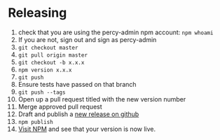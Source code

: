 # Releasing

1. check that you are using the percy-admin npm account: `npm whoami`
1. If you are not, sign out and sign as percy-admin
1. `git checkout master`
1. `git pull origin master`
1. `git checkout -b x.x.x`
1. `npm version x.x.x`
1. `git push`
1. Ensure tests have passed on that branch
1. `git push --tags`
1. Open up a pull request titled with the new version number
1. Merge approved pull request
1. Draft and publish a [new release on github](https://github.com/percy/percy-webdriverio/releases)
1. `npm publish`
1. [Visit NPM](https://www.npmjs.com/package/@percy-io/percy-webdriverio) and see that your version is now live.
